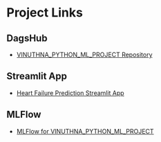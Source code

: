 # Project Links

## DagsHub
- [VINUTHNA_PYTHON_ML_PROJECT Repository](https://dagshub.com/ryallavinuthnareddy/VINUTHNA_PYTHON_ML_PROJECT)

## Streamlit App
- [Heart Failure Prediction Streamlit App](https://vrpythonheart.streamlit.app/)

## MLFlow
- [MLFlow for VINUTHNA_PYTHON_ML_PROJECT](https://dagshub.com/ryallavinuthnareddy/VINUTHNA_PYTHON_ML_PROJECT.mlflow)
